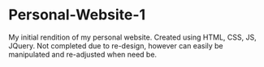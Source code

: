 # Personal-Website-1
My initial rendition of my personal website. Created using HTML, CSS, JS, JQuery. Not completed due to re-design, however
can easily be manipulated and re-adjusted when need be.
